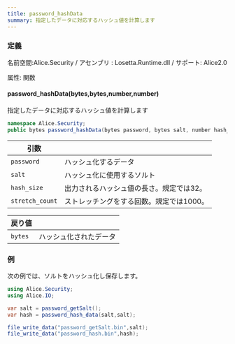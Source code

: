 ```yaml
---
title: password_hashData
summary: 指定したデータに対応するハッシュ値を計算します
---
```

### 定義
名前空間:Alice.Security / アセンブリ : Losetta.Runtime.dll / サポート: Alice2.0

属性: 関数

#### password_hashData(bytes,bytes,number,number)

指定したデータに対応するハッシュ値を計算します

```cs title="AliceScript"
namespace Alice.Security;
public bytes password_hashData(bytes password, bytes salt, number hash_size=32, number stretch_count=1000);
```

|引数| |
|-|-|
|`password`| ハッシュ化するデータ|
|`salt`| ハッシュ化に使用するソルト|
|`hash_size`|出力されるハッシュ値の長さ。規定では32。|
|`stretch_count`|ストレッチングをする回数。規定では1000。|

|戻り値| |
|-|-|
|`bytes`|ハッシュ化されたデータ|

### 例
次の例では、ソルトをハッシュ化し保存します。

```cs title="AliceScript"
using Alice.Security;
using Alice.IO;

var salt = password_getSalt();
var hash = password_hash_data(salt,salt);

file_write_data("password_getSalt.bin",salt);
file_write_data("password_hash.bin",hash);
```
